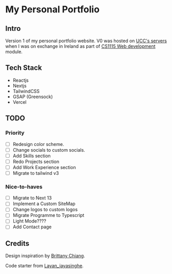 # My Personal Portfolio

## Intro

Version 1 of my personal portfolio website. V0 was hosted on [UCC's servers](https://cs1.ucc.ie/~bcej1/ca/) when I was on exchange in Ireland as part of [CS1115 Web development](https://github.com/BrendanCheong/UCC-Web-Development-CS1115) module.

## Tech Stack

- Reactjs
- Nextjs
- TailwindCSS
- GSAP (Greensock)
- Vercel

## TODO

### Priority

- [ ] Redesign color scheme.
- [ ] Change socials to custom socials.
- [ ] Add Skills section
- [ ] Redo Projects section
- [ ] Add Work Experience section
- [ ] Migrate to tailwind v3

### Nice-to-haves

- [ ] Migrate to Next 13
- [ ] Implement a Custom SiteMap
- [ ] Change logos to custom logos
- [ ] Migrate Programme to Typescript
- [ ] Light Mode????
- [ ] Add Contact page

## Credits

Design inspiration by [Brittany Chiang](https://github.com/bchiang7).

Code starter from [Layan_jayasinghe](https://github.com/LayanJay/v1).
